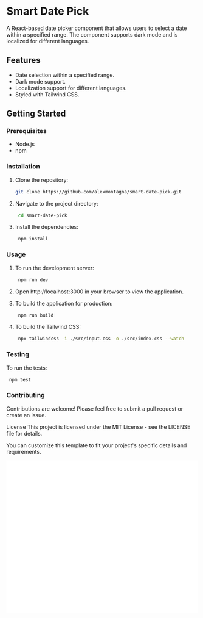 # Smart Date Pick

A React-based date picker component that allows users to select a date within a specified range. The component supports dark mode and is localized for different languages.

## Features

- Date selection within a specified range.
- Dark mode support.
- Localization support for different languages.
- Styled with Tailwind CSS.

## Getting Started

### Prerequisites

- Node.js
- npm

### Installation

1. Clone the repository:

   ```bash
   git clone https://github.com/alexmontagna/smart-date-pick.git
2. Navigate to the project directory:

   ```bash
    cd smart-date-pick
3. Install the dependencies:

   ```bash
    npm install
### Usage

1. To run the development server:

   ```bash
    npm run dev
    ```
2. Open http://localhost:3000 in your browser to view the application.

3. To build the application for production:

   ```bash
    npm run build
    ```

4. To build the Tailwind CSS:

   ```bash
    npx tailwindcss -i ./src/input.css -o ./src/index.css --watch
    ```


### Testing

To run the tests:

   ```bash
    npm test
```
### Contributing

Contributions are welcome! Please feel free to submit a pull request or create an issue.

License
This project is licensed under the MIT License - see the LICENSE file for details.


You can customize this template to fit your project's specific details and requirements.
<div align="center">
  <a href="https://wa.me/+393889081340?text=Ciao%20Alex!%0A%0AMa%20che%20meraviglia%20di%20job%20test!%2010%20e%20lode!!%0A%0AOra%20ti%20giriamo%20subito%20il%20contrato%20a%20tempo%20indeterminato.%0A%0ABenvenuto%20a%20bordo!%0A%0APietro%20e%20team%20M%C3%B3nade">
     <img alt="Click to see the source" height="400" src="./date-picker-for-monade/src/assets/cuore.svg" width="800" />
  </a>
  <br>
</div>